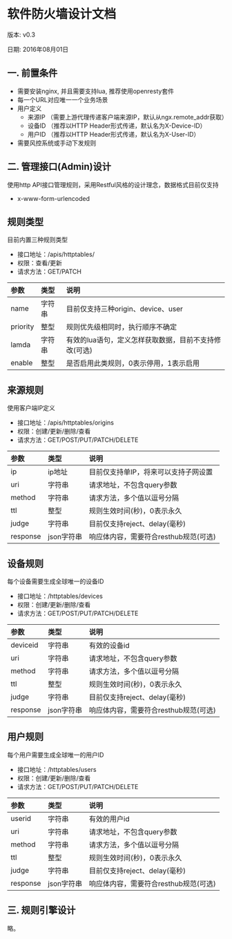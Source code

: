 软件防火墙设计文档
===============

版本: v0.3

日期: 2016年08月01日


一. 前置条件
-----------

* 需要安装nginx, 并且需要支持lua, 推荐使用openresty套件
* 每一个URL对应唯一一个业务场景
* 用户定义
  * 来源IP （需要上游代理传递客户端来源IP，默认从ngx.remote_addr获取）
  * 设备ID （推荐以HTTP Header形式传递，默认名为X-Device-ID）
  * 用户ID （推荐以HTTP Header形式传递，默认名为X-User-ID）
* 需要风控系统或手动下发规则

二. 管理接口(Admin)设计
-----------
使用http API接口管理规则，采用Restful风格的设计理念，数据格式目前仅支持

* x-www-form-urlencoded

## 规则类型
目前内置三种规则类型

* 接口地址：/apis/httptables/  
* 权限：查看/更新
* 请求方法：GET/PATCH

| 参数 | 类型 | 说明 |
| :-----|:----| :----|
| name    | 字符串    | 目前仅支持三种origin、device、user    |
| priority    | 整型    |  规则优先级相同时，执行顺序不确定   |
| lamda    | 字符串    |   有效的lua语句，定义怎样获取数据，目前不支持修改(可选)  |
| enable    | 整型    |   是否启用此类规则，0表示停用，1表示启用  |


## 来源规则
使用客户端IP定义

* 接口地址：/apis/httptables/origins  
* 权限：创建/更新/删除/查看 
* 请求方法：GET/POST/PUT/PATCH/DELETE


| 参数 | 类型 | 说明 |
| :-----|:----| :----|
| ip    | ip地址    | 目前仅支持单IP，将来可以支持子网设置    |
| uri    | 字符串    | 请求地址，不包含query参数    |
| method    | 字符串    | 请求方法，多个值以逗号分隔    |
| ttl    | 整型    |  规则生效时间(秒)，0表示永久   |
| judge    | 字符串    |   目前仅支持reject、delay(毫秒)  |
| response    | json字符串    |   响应体内容，需要符合resthub规范(可选)  |

## 设备规则
每个设备需要生成全球唯一的设备ID

* 接口地址：/httptables/devices 
* 权限：创建/更新/删除/查看 
* 请求方法：GET/POST/PUT/PATCH/DELETE

| 参数 | 类型 | 说明 |
| :-----|:----| :----|
| deviceid    | 字符串    | 有效的设备id    |
| uri    | 字符串    | 请求地址，不包含query参数    |
| method    | 字符串    | 请求方法，多个值以逗号分隔    |
| ttl    | 整型    |  规则生效时间(秒)，0表示永久   |
| judge    | 字符串    |   目前仅支持reject、delay(毫秒)  |
| response    | json字符串    |   响应体内容，需要符合resthub规范(可选) |
## 用户规则
每个用户需要生成全球唯一的用户ID

* 接口地址：/httptables/users 
* 权限：创建/更新/删除/查看 
* 请求方法：GET/POST/PUT/PATCH/DELETE

| 参数 | 类型 | 说明 |
| :-----|:----| :----|
| userid    | 字符串    | 有效的用户id    |
| uri    | 字符串    | 请求地址，不包含query参数    |
| method    | 字符串    | 请求方法，多个值以逗号分隔    |
| ttl    | 整型    |  规则生效时间(秒)，0表示永久   |
| judge    | 字符串    |   目前仅支持reject、delay(毫秒)  |
| response    | json字符串    |   响应体内容，需要符合resthub规范(可选)  |

三. 规则引擎设计
-----------
略。
